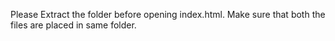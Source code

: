 Please Extract the folder before opening index.html.
Make sure that both the files are placed in same folder.
